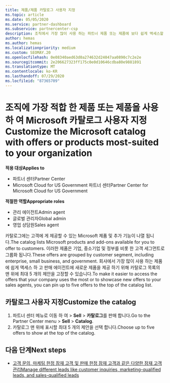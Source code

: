 ```yaml
---
title: 제품/제품 카탈로그 사용자 지정
ms.topic: article
ms.date: 05/05/2020
ms.service: partner-dashboard
ms.subservice: partnercenter-csp
description: 조직에서 가장 많이 사용 하는 파트너 제품 또는 제품에 보다 쉽게 액세스할 수 있도록 Microsoft 카탈로그를 사용자 지정 하는 방법을 알아봅니다.
author: hemas
ms.author: hemas
ms.localizationpriority: medium
ms.custom: SEOMAY.20
ms.openlocfilehash: 0e08340aed63d0a274632d24047aa0890c7c2e2e
ms.sourcegitcommit: 2e206627323ff175c0e0d10646cdba80e9881891
ms.translationtype: MT
ms.contentlocale: ko-KR
ms.lasthandoff: 07/29/2020
ms.locfileid: "87365709"
---
```

# <a name="customize-the-microsoft-catalog-with-offers-or-products-most-suited-to-your-organization"></a><span data-ttu-id="ef6e8-103">조직에 가장 적합 한 제품 또는 제품을 사용 하 여 Microsoft 카탈로그 사용자 지정</span><span class="sxs-lookup"><span data-stu-id="ef6e8-103">Customize the Microsoft catalog with offers or products most-suited to your organization</span></span>

<span data-ttu-id="ef6e8-104">**적용 대상**</span><span class="sxs-lookup"><span data-stu-id="ef6e8-104">**Applies to**</span></span>

- <span data-ttu-id="ef6e8-105">파트너 센터</span><span class="sxs-lookup"><span data-stu-id="ef6e8-105">Partner Center</span></span>
- <span data-ttu-id="ef6e8-106">Microsoft Cloud for US Government 파트너 센터</span><span class="sxs-lookup"><span data-stu-id="ef6e8-106">Partner Center for Microsoft Cloud for US Government</span></span>

<span data-ttu-id="ef6e8-107">**적절한 역할**</span><span class="sxs-lookup"><span data-stu-id="ef6e8-107">**Appropriate roles**</span></span>

- <span data-ttu-id="ef6e8-108">관리 에이전트</span><span class="sxs-lookup"><span data-stu-id="ef6e8-108">Admin agent</span></span>
- <span data-ttu-id="ef6e8-109">글로벌 관리자</span><span class="sxs-lookup"><span data-stu-id="ef6e8-109">Global admin</span></span>
- <span data-ttu-id="ef6e8-110">영업 상담원</span><span class="sxs-lookup"><span data-stu-id="ef6e8-110">Sales agent</span></span>

<span data-ttu-id="ef6e8-111">카탈로그에는 고객에 게 제공할 수 있는 Microsoft 제품 및 추가 기능이 나열 됩니다.</span><span class="sxs-lookup"><span data-stu-id="ef6e8-111">The catalog lists Microsoft products and add-ons available for you to offer to customers.</span></span> <span data-ttu-id="ef6e8-112">이러한 제품은 기업, 중소기업 및 정부를 비롯 한 고객 세그먼트로 그룹화 됩니다.</span><span class="sxs-lookup"><span data-stu-id="ef6e8-112">These offers are grouped by customer segment, including enterprise, small business, and government.</span></span> <span data-ttu-id="ef6e8-113">회사에서 가장 많이 사용 하는 제품에 쉽게 액세스 하 고 판매 에이전트에 새로운 제품을 제공 하기 위해 카탈로그 목록의 맨 위에 최대 5 개의 제안을 고정할 수 있습니다.</span><span class="sxs-lookup"><span data-stu-id="ef6e8-113">To make it easier to access the offers that your company uses the most or to showcase new offers to your sales agents, you can pin up to five offers to the top of the catalog list.</span></span>

## <a name="customize-the-catalog"></a><span data-ttu-id="ef6e8-114">카탈로그 사용자 지정</span><span class="sxs-lookup"><span data-stu-id="ef6e8-114">Customize the catalog</span></span>

1. <span data-ttu-id="ef6e8-115">파트너 센터 메뉴로 이동 하 여 &gt; **Sell** &gt; **카탈로그**를 판매 합니다.</span><span class="sxs-lookup"><span data-stu-id="ef6e8-115">Go to the Partner Center menu &gt; **Sell** &gt; **Catalog**.</span></span>
2. <span data-ttu-id="ef6e8-116">카탈로그 맨 위에 표시할 최대 5 개의 제안을 선택 합니다.</span><span class="sxs-lookup"><span data-stu-id="ef6e8-116">Choose up to five offers to show at the top of the catalog.</span></span>
 
## <a name="next-steps"></a><span data-ttu-id="ef6e8-117">다음 단계</span><span class="sxs-lookup"><span data-stu-id="ef6e8-117">Next steps</span></span>

- [<span data-ttu-id="ef6e8-118">고객 문의, 마케팅 한정 잠재 고객 및 판매 한정 잠재 고객과 같은 다양한 잠재 고객 관리</span><span class="sxs-lookup"><span data-stu-id="ef6e8-118">Manage different leads like customer inquiries, marketing-qualified leads, and sales-qualified leads</span></span>](manage-leads.md) 
